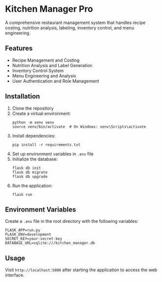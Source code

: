 # Kitchen Manager Pro

A comprehensive restaurant management system that handles recipe costing, nutrition analysis, labeling, inventory control, and menu engineering.

## Features

- Recipe Management and Costing
- Nutrition Analysis and Label Generation
- Inventory Control System
- Menu Engineering and Analysis
- User Authentication and Role Management

## Installation

1. Clone the repository
2. Create a virtual environment:
   ```
   python -m venv venv
   source venv/bin/activate  # On Windows: venv\Scripts\activate
   ```
3. Install dependencies:
   ```
   pip install -r requirements.txt
   ```
4. Set up environment variables in `.env` file
5. Initialize the database:
   ```
   flask db init
   flask db migrate
   flask db upgrade
   ```
6. Run the application:
   ```
   flask run
   ```

## Environment Variables

Create a `.env` file in the root directory with the following variables:

```
FLASK_APP=run.py
FLASK_ENV=development
SECRET_KEY=your-secret-key
DATABASE_URL=sqlite:///kitchen_manager.db
```

## Usage

Visit `http://localhost:5000` after starting the application to access the web interface.
